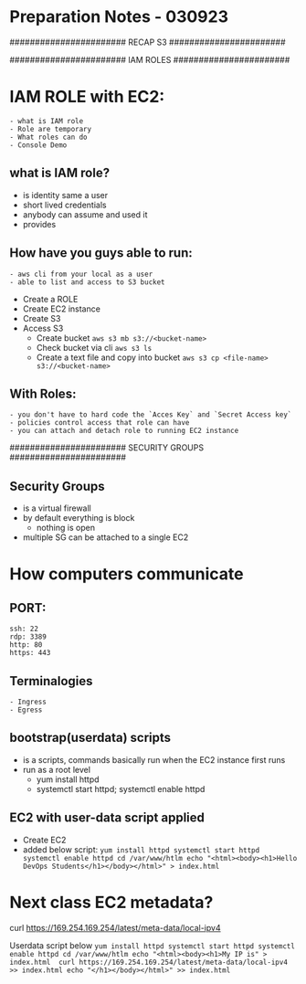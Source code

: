 # Preparation Notes - 030923
####################### RECAP S3 #######################


####################### IAM ROLES ####################### 
# IAM ROLE with EC2:
    - what is IAM role
    - Role are temporary
    - What roles can do
    - Console Demo

## what is IAM role?
- is identity same a user 
- short lived credentials
- anybody can assume and used it
- provides 


## How have you guys able to run:
    - aws cli from your local as a user 
    - able to list and access to S3 bucket 

- Create a ROLE
- Create EC2 instance
- Create S3
- Access S3
    - Create bucket 
        `aws s3 mb s3://<bucket-name>`
    - Check bucket via cli
        `aws s3 ls`
    - Create a text file and copy into bucket
        `aws s3 cp <file-name> s3://<bucket-name>`

## With Roles:
    - you don't have to hard code the `Acces Key` and `Secret Access key`
    - policies control access that role can have
    - you can attach and detach role to running EC2 instance


####################### SECURITY GROUPS ####################### 

## Security Groups
- is a virtual firewall
- by default everything is block
    - nothing is open
- multiple SG can be attached to a single EC2

# How computers communicate
## PORT:
    ssh: 22
    rdp: 3389
    http: 80
    https: 443 

## Terminalogies
    - Ingress
    - Egress

## bootstrap(userdata) scripts
- is a scripts, commands basically run when the EC2 instance first runs
- run as a root level
    - yum install httpd
    - systemctl start httpd; systemctl enable httpd

## EC2 with user-data script applied
- Create EC2
- added below script:
    `yum install httpd
    systemctl start httpd
    systemctl enable httpd
    cd /var/www/htlm
    echo "<html><body><h1>Hello DevOps Students</h1></body></html>" > index.html 
    `


# Next class EC2 metadata?
curl https://169.254.169.254/latest/meta-data/local-ipv4

Userdata script below
`
    yum install httpd
    systemctl start httpd
    systemctl enable httpd
    cd /var/www/htlm
    echo "<html><body><h1>My IP is" > index.html 
    curl https://169.254.169.254/latest/meta-data/local-ipv4 >> index.html
    echo "</h1></body></html>" >> index.html
`